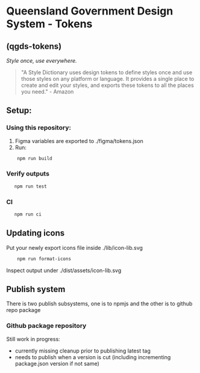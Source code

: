 # Queensland Government Design System - Tokens 
## (qgds-tokens)
*Style once, use everywhere.*
>
> "A Style Dictionary uses design tokens to define styles once and use those styles on any platform or language. It provides a single place to create and edit your styles, and exports these tokens to all the places you need." - Amazon


## Setup:

### Using this repository:
1. Figma variables are exported to ./figma/tokens.json 
2. Run:
```bash 
    npm run build
``` 

### Verify outputs
```bash
   npm run test
```

### CI
```bash
   npm run ci
```

## Updating icons
Put your newly export icons file inside ./lib/icon-lib.svg
```bash 
    npm run format-icons
``` 
Inspect output under ./dist/assets/icon-lib.svg

## Publish system

There is two publish subsystems, one is to npmjs and the other is to github repo package

### Github package repository

 Still work in progress:
 * currently missing cleanup prior to publishing latest tag
 * needs to publish when a version is cut (including incrementing package.json version if not same)
